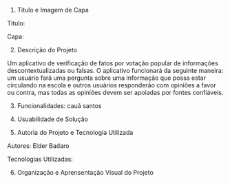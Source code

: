 1. Titulo e Imagem de Capa

Titulo:

Capa:

2. Descrição do Projeto

Um aplicativo de verificação de fatos por votação popular de informações descontextualizadas ou falsas. O aplicativo funcionará da seguinte maneira: 
um usuário fará uma pergunta sobre uma informação que possa estar circulando na escola e outros usuários responderão com opiniões a favor ou contra, 
mas todas as opiniões devem ser apoiadas por fontes confiáveis.

3. Funcionalidades: cauã santos

4. Usuabilidade de Solução

5. Autoria do Projeto e Tecnologia Utilizada

Autores: Elder Badaro

Tecnologias Utilizadas: 

6. Organização e Aprensentação Visual do Projeto
